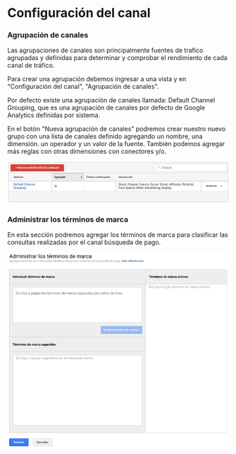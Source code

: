 # Configuración del canal

### Agrupación de canales

Las agrupaciones de canales son principalmente fuentes de trafico agrupadas y definidas para determinar y comprobar el rendimiento de cada canal de tráfico.

Para crear una agrupación debemos ingresar a una vista y en "Configuración del canal", "Agrupación de canales". 

Por defecto existe una agrupación de canales llamada: Default Channel Grouping, que es una agrupación de canales por defecto de Google Analytics definidas por sistema.

En el botón "Nueva agrupación de canales" podremos crear nuestro nuevo grupo con una lista de canales definido agregando un nombre, una dimensión. un operador y un valor de la fuente. También podemos agregar más reglas con otras dimensiones con conectores y/o.

![](../../.gitbook/assets/captura-de-pantalla-2019-09-30-a-la-s-01.53.33.png)

### Administrar los términos de marca

En esta sección podremos agregar los términos de marca para clasificar las consultas realizadas por el canal búsqueda de pago.

![](../../.gitbook/assets/captura-de-pantalla-2019-09-30-a-la-s-01.53.58.png)









